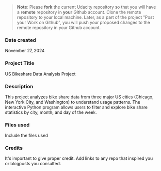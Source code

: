 >**Note**: Please **fork** the current Udacity repository so that you will have a **remote** repository in **your** Github account. Clone the remote repository to your local machine. Later, as a part of the project "Post your Work on Github", you will push your proposed changes to the remote repository in your Github account.

### Date created
November 27, 2024

### Project Title
US Bikeshare Data Analysis Project

### Description
This project analyzes bike share data from three major US cities (Chicago, New York City, and Washington) to understand usage patterns. The interactive Python program allows users to filter and explore bike share statistics by city, month, and day of the week.

### Files used
Include the files used

### Credits
It's important to give proper credit. Add links to any repo that inspired you or blogposts you consulted.

